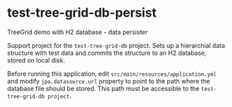 # test-tree-grid-db-persist
TreeGrid demo with H2 database - data persister

Support project for the `test-tree-grid-db` project. Sets up a hierarchial data structure with test data and commits the structure to an H2 database, stored on local disk.

Before running this application, edit `src/main/resources/application.yml` and modify `jpa.datasource.url` property to point to the path where the database file should be stored. This path must be accessible to the `test-tree-grid-db project`.
